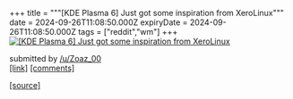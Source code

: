 +++
title = """[KDE Plasma 6] Just got some inspiration from XeroLinux"""
date = 2024-09-26T11:08:50.000Z
expiryDate = 2024-09-26T11:08:50.000Z
tags = ["reddit","wm"]
+++
[![[KDE Plasma 6] Just got some inspiration from XeroLinux](https://preview.redd.it/t296ikn7z4rd1.png?width=640&crop=smart&auto=webp&s=2e1b06c7a57744477472896b1efb244d40c375b1 "[KDE Plasma 6] Just got some inspiration from XeroLinux")](https://www.reddit.com/r/unixporn/comments/1fptkm7/kde_plasma_6_just_got_some_inspiration_from/)

submitted by [/u/Zoaz\_00](https://www.reddit.com/user/Zoaz_00)  
[\[link\]](https://i.redd.it/t296ikn7z4rd1.png) [\[comments\]](https://www.reddit.com/r/unixporn/comments/1fptkm7/kde_plasma_6_just_got_some_inspiration_from/)

[[source]](https://www.reddit.com/r/unixporn/comments/1fptkm7/kde_plasma_6_just_got_some_inspiration_from/)
